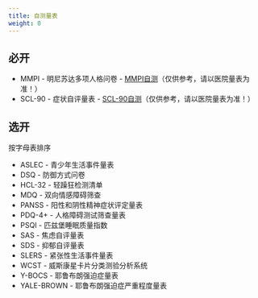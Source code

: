 ```yaml
---
title: 自测量表
weight: 0
---
```


## 必开

- MMPI - 明尼苏达多项人格问卷 - [MMPI自测](http://www.apesk.com/mmpi/)（仅供参考，请以医院量表为准！）
- SCL-90 - 症状自评量表 - [SCL-90自测](http://www.ntneuro.org/scale/scl90.asp)（仅供参考，请以医院量表为准！）

## 选开

按字母表排序

- ASLEC - 青少年生活事件量表
- DSQ - 防御方式问卷
- HCL-32 - 轻躁狂检测清单
- MDQ - 双向情感障碍筛查
- PANSS - 阳性和阴性精神症状评定量表
- PDQ-4+ - 人格障碍测试筛查量表
- PSQI - 匹兹堡睡眠质量指数
- SAS - 焦虑自评量表
- SDS - 抑郁自评量表
- SLERS - 紧张性生活事件量表
- WCST - 威斯康星卡片分类测验分析系统
- Y-BOCS - 耶鲁布朗强迫症量表
- YALE-BROWN - 耶鲁布朗强迫症严重程度量表
